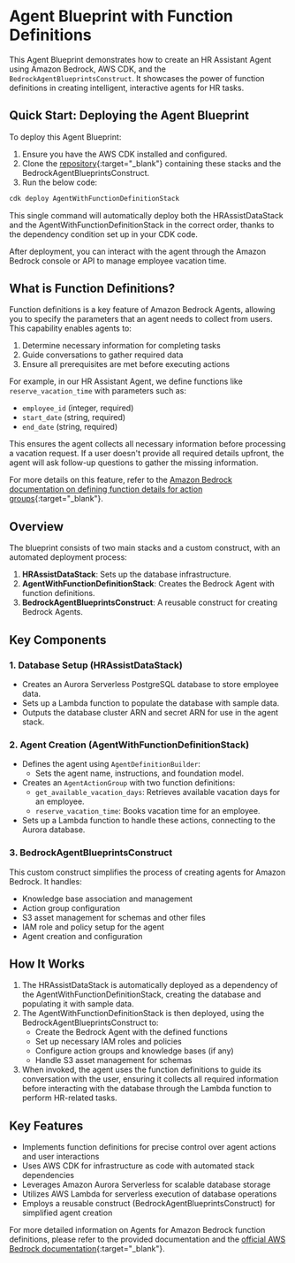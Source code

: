 <h1>Agent Blueprint with Function Definitions</h1>

This Agent Blueprint demonstrates how to create an HR Assistant Agent using Amazon Bedrock, AWS CDK, and the `BedrockAgentBlueprintsConstruct`. It showcases the power of function definitions in creating intelligent, interactive agents for HR tasks.

<h2>Quick Start: Deploying the Agent Blueprint</h2>

To deploy this Agent Blueprint:

1. Ensure you have the AWS CDK installed and configured.
2. Clone the [repository](https://github.com/aws-samples/amazon-bedrock-samples){:target="_blank"} containing these stacks and the BedrockAgentBlueprintsConstruct.
3. Run the below code:
```deploy_stack.ts
cdk deploy AgentWithFunctionDefinitionStack
```


This single command will automatically deploy both the HRAssistDataStack and the AgentWithFunctionDefinitionStack in the correct order, thanks to the dependency condition set up in your CDK code.

After deployment, you can interact with the agent through the Amazon Bedrock console or API to manage employee vacation time.

<h2>What is Function Definitions?</h2>

Function definitions is a key feature of Amazon Bedrock Agents, allowing you to specify the parameters that an agent needs to collect from users. This capability enables agents to:

1. Determine necessary information for completing tasks
2. Guide conversations to gather required data
3. Ensure all prerequisites are met before executing actions

For example, in our HR Assistant Agent, we define functions like `reserve_vacation_time` with parameters such as:

- `employee_id` (integer, required)
- `start_date` (string, required)
- `end_date` (string, required)

This ensures the agent collects all necessary information before processing a vacation request. If a user doesn't provide all required details upfront, the agent will ask follow-up questions to gather the missing information.

For more details on this feature, refer to the [Amazon Bedrock documentation on defining function details for action groups](https://docs.aws.amazon.com/bedrock/latest/userguide/agents-action-function.html){:target="_blank"}.

<h2>Overview</h2>

The blueprint consists of two main stacks and a custom construct, with an automated deployment process:

1. **HRAssistDataStack**: Sets up the database infrastructure.
2. **AgentWithFunctionDefinitionStack**: Creates the Bedrock Agent with function definitions.
3. **BedrockAgentBlueprintsConstruct**: A reusable construct for creating Bedrock Agents.

<h2>Key Components</h2>

<h3>1. Database Setup (HRAssistDataStack)</h3>

- Creates an Aurora Serverless PostgreSQL database to store employee data.
- Sets up a Lambda function to populate the database with sample data.
- Outputs the database cluster ARN and secret ARN for use in the agent stack.

<h3>2. Agent Creation (AgentWithFunctionDefinitionStack)</h3>

- Defines the agent using `AgentDefinitionBuilder`:
  - Sets the agent name, instructions, and foundation model.
- Creates an `AgentActionGroup` with two function definitions:
  - `get_available_vacation_days`: Retrieves available vacation days for an employee.
  - `reserve_vacation_time`: Books vacation time for an employee.
- Sets up a Lambda function to handle these actions, connecting to the Aurora database.

<h3>3. BedrockAgentBlueprintsConstruct</h3>

This custom construct simplifies the process of creating agents for Amazon Bedrock. It handles:

- Knowledge base association and management
- Action group configuration
- S3 asset management for schemas and other files
- IAM role and policy setup for the agent
- Agent creation and configuration

<h2>How It Works</h2>

1. The HRAssistDataStack is automatically deployed as a dependency of the AgentWithFunctionDefinitionStack, creating the database and populating it with sample data.
2. The AgentWithFunctionDefinitionStack is then deployed, using the BedrockAgentBlueprintsConstruct to:
   - Create the Bedrock Agent with the defined functions
   - Set up necessary IAM roles and policies
   - Configure action groups and knowledge bases (if any)
   - Handle S3 asset management for schemas
3. When invoked, the agent uses the function definitions to guide its conversation with the user, ensuring it collects all required information before interacting with the database through the Lambda function to perform HR-related tasks.

<h2>Key Features</h2>

- Implements function definitions for precise control over agent actions and user interactions
- Uses AWS CDK for infrastructure as code with automated stack dependencies
- Leverages Amazon Aurora Serverless for scalable database storage
- Utilizes AWS Lambda for serverless execution of database operations
- Employs a reusable construct (BedrockAgentBlueprintsConstruct) for simplified agent creation


For more detailed information on Agents for Amazon Bedrock function definitions, please refer to the provided documentation and the [official AWS Bedrock documentation](https://docs.aws.amazon.com/bedrock/latest/userguide/agents.html){:target="_blank"}.